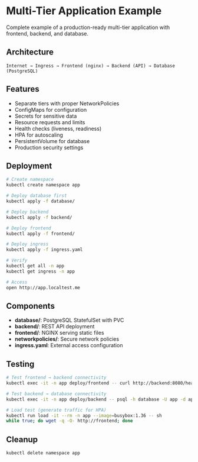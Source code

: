 # Multi-Tier Application Example

Complete example of a production-ready multi-tier application with frontend, backend, and database.

## Architecture

```
Internet → Ingress → Frontend (nginx) → Backend (API) → Database (PostgreSQL)
```

## Features

- Separate tiers with proper NetworkPolicies
- ConfigMaps for configuration
- Secrets for sensitive data
- Resource requests and limits
- Health checks (liveness, readiness)
- HPA for autoscaling
- PersistentVolume for database
- Production security settings

## Deployment

```bash
# Create namespace
kubectl create namespace app

# Deploy database first
kubectl apply -f database/

# Deploy backend
kubectl apply -f backend/

# Deploy frontend
kubectl apply -f frontend/

# Deploy ingress
kubectl apply -f ingress.yaml

# Verify
kubectl get all -n app
kubectl get ingress -n app

# Access
open http://app.localtest.me
```

## Components

- **database/**: PostgreSQL StatefulSet with PVC
- **backend/**: REST API deployment
- **frontend/**: NGINX serving static files
- **networkpolicies/**: Secure network policies
- **ingress.yaml**: External access configuration

## Testing

```bash
# Test frontend → backend connectivity
kubectl exec -it -n app deploy/frontend -- curl http://backend:8080/health

# Test backend → database connectivity
kubectl exec -it -n app deploy/backend -- psql -h database -U app -d appdb -c "SELECT 1"

# Load test (generate traffic for HPA)
kubectl run load -it --rm -n app --image=busybox:1.36 -- sh
while true; do wget -q -O- http://frontend; done
```

## Cleanup

```bash
kubectl delete namespace app
```
